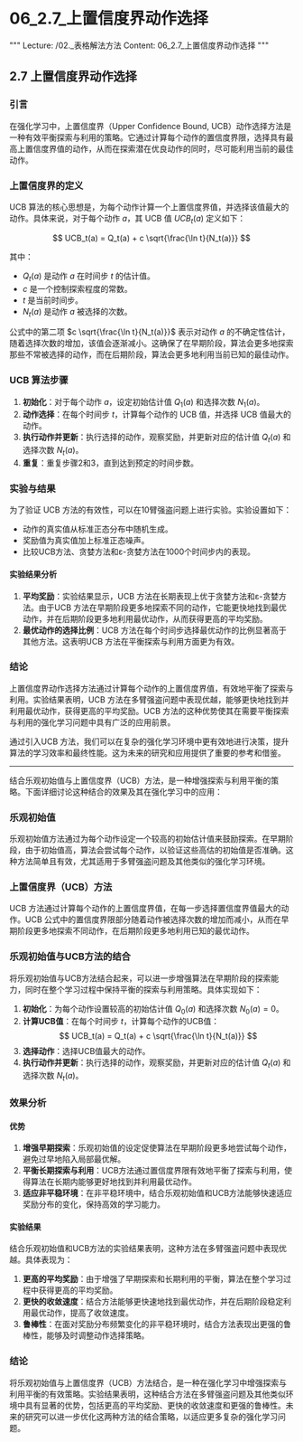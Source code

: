 # 06_2.7_上置信度界动作选择

"""
Lecture: /02._表格解法方法
Content: 06_2.7_上置信度界动作选择
"""

## 2.7 上置信度界动作选择

### 引言

在强化学习中，上置信度界（Upper Confidence Bound, UCB）动作选择方法是一种有效平衡探索与利用的策略。它通过计算每个动作的置信度界限，选择具有最高上置信度界值的动作，从而在探索潜在优良动作的同时，尽可能利用当前的最佳动作。

### 上置信度界的定义

UCB 算法的核心思想是，为每个动作计算一个上置信度界值，并选择该值最大的动作。具体来说，对于每个动作 $a$，其 UCB 值 $UCB_t(a)$ 定义如下：

$$ UCB_t(a) = Q_t(a) + c \sqrt{\frac{\ln t}{N_t(a)}} $$

其中：
- $Q_t(a)$ 是动作 $a$ 在时间步 $t$ 的估计值。
- $c$ 是一个控制探索程度的常数。
- $t$ 是当前时间步。
- $N_t(a)$ 是动作 $a$ 被选择的次数。

公式中的第二项 $c \sqrt{\frac{\ln t}{N_t(a)}}$ 表示对动作 $a$ 的不确定性估计，随着选择次数的增加，该值会逐渐减小。这确保了在早期阶段，算法会更多地探索那些不常被选择的动作，而在后期阶段，算法会更多地利用当前已知的最佳动作。

### UCB 算法步骤

1. **初始化**：对于每个动作 $a$，设定初始估计值 $Q_1(a)$ 和选择次数 $N_1(a)$。
2. **动作选择**：在每个时间步 $t$，计算每个动作的 UCB 值，并选择 UCB 值最大的动作。
3. **执行动作并更新**：执行选择的动作，观察奖励，并更新对应的估计值 $Q_t(a)$ 和选择次数 $N_t(a)$。
4. **重复**：重复步骤2和3，直到达到预定的时间步数。

### 实验与结果

为了验证 UCB 方法的有效性，可以在10臂强盗问题上进行实验。实验设置如下：
- 动作的真实值从标准正态分布中随机生成。
- 奖励值为真实值加上标准正态噪声。
- 比较UCB方法、贪婪方法和ε-贪婪方法在1000个时间步内的表现。

#### 实验结果分析

1. **平均奖励**：实验结果显示，UCB 方法在长期表现上优于贪婪方法和ε-贪婪方法。由于UCB 方法在早期阶段更多地探索不同的动作，它能更快地找到最优动作，并在后期阶段更多地利用最优动作，从而获得更高的平均奖励。
2. **最优动作的选择比例**：UCB 方法在每个时间步选择最优动作的比例显著高于其他方法。这表明UCB 方法在平衡探索与利用方面更为有效。

### 结论

上置信度界动作选择方法通过计算每个动作的上置信度界值，有效地平衡了探索与利用。实验结果表明，UCB 方法在多臂强盗问题中表现优越，能够更快地找到并利用最优动作，获得更高的平均奖励。UCB 方法的这种优势使其在需要平衡探索与利用的强化学习问题中具有广泛的应用前景。

通过引入UCB 方法，我们可以在复杂的强化学习环境中更有效地进行决策，提升算法的学习效率和最终性能。这为未来的研究和应用提供了重要的参考和借鉴。


---


结合乐观初始值与上置信度界（UCB）方法，是一种增强探索与利用平衡的策略。下面详细讨论这种结合的效果及其在强化学习中的应用：

### 乐观初始值

乐观初始值方法通过为每个动作设定一个较高的初始估计值来鼓励探索。在早期阶段，由于初始值高，算法会尝试每个动作，以验证这些高估的初始值是否准确。这种方法简单且有效，尤其适用于多臂强盗问题及其他类似的强化学习环境。

### 上置信度界（UCB）方法

UCB 方法通过计算每个动作的上置信度界值，在每一步选择置信度界值最大的动作。UCB 公式中的置信度界限部分随着动作被选择次数的增加而减小，从而在早期阶段更多地探索不同动作，在后期阶段更多地利用已知的最优动作。

### 乐观初始值与UCB方法的结合

将乐观初始值与UCB方法结合起来，可以进一步增强算法在早期阶段的探索能力，同时在整个学习过程中保持平衡的探索与利用策略。具体实现如下：

1. **初始化**：为每个动作设置较高的初始估计值 $Q_0(a)$ 和选择次数 $N_0(a) = 0$。
2. **计算UCB值**：在每个时间步 $t$，计算每个动作的UCB值：
   $$ UCB_t(a) = Q_t(a) + c \sqrt{\frac{\ln t}{N_t(a)}} $$
3. **选择动作**：选择UCB值最大的动作。
4. **执行动作并更新**：执行选择的动作，观察奖励，并更新对应的估计值 $Q_t(a)$ 和选择次数 $N_t(a)$。

### 效果分析

#### 优势

1. **增强早期探索**：乐观初始值的设定促使算法在早期阶段更多地尝试每个动作，避免过早地陷入局部最优解。
2. **平衡长期探索与利用**：UCB方法通过置信度界限有效地平衡了探索与利用，使得算法在长期内能够更好地找到并利用最优动作。
3. **适应非平稳环境**：在非平稳环境中，结合乐观初始值和UCB方法能够快速适应奖励分布的变化，保持高效的学习能力。

#### 实验结果

结合乐观初始值和UCB方法的实验结果表明，这种方法在多臂强盗问题中表现优越。具体表现为：
1. **更高的平均奖励**：由于增强了早期探索和长期利用的平衡，算法在整个学习过程中获得更高的平均奖励。
2. **更快的收敛速度**：结合方法能够更快速地找到最优动作，并在后期阶段稳定利用最优动作，提高了收敛速度。
3. **鲁棒性**：在面对奖励分布频繁变化的非平稳环境时，结合方法表现出更强的鲁棒性，能够及时调整动作选择策略。

### 结论

将乐观初始值与上置信度界（UCB）方法结合，是一种在强化学习中增强探索与利用平衡的有效策略。实验结果表明，这种结合方法在多臂强盗问题及其他类似环境中具有显著的优势，包括更高的平均奖励、更快的收敛速度和更强的鲁棒性。未来的研究可以进一步优化这两种方法的结合策略，以适应更多复杂的强化学习问题。
